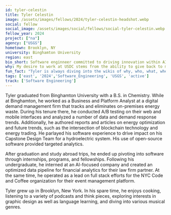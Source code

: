 ```yaml
---
id: tyler-celestin
title: Tyler Celestin
image: /assets/images/fellows/2024/tyler-celestin-headshot.webp
social: fellow
social_image: /assets/images/social/fellows/social-tyler-celestin.webp
fellow_year: 2024
project: ["na"]
agency: ["USGS"]
hometown: Brooklyn, NY
university: Binghamton University
region: east
bio_short: Software enginneer committed to driving innovation within AI and giving back to the community
why: My desire to work at USDC stems from the ability to give back to my country. Currently, software in combination with AI presents an unparalleled opportunity to drive innovation. I would cherish the opportunity to be a part of America's unrelenting push into making its frameworks faster and unburdened by archaic processes.
fun_fact: "Tyler is always diving into the wikis of why, who, what, when. The evolution of societies and civilizations from naught to modern day is forever fascinating."
tags: ['east', '2024','Software_Engineering', 'USGS', 'active']
track: ['Software Engineering']
---
```


Tyler graduated from Binghamton University with a B.S. in Chemistry. While at Binghamton, he worked as a Business and Platform Analyst at a digital demand management firm that tracks and eliminates on-premises energy waste. During his tenure there, he conducted A/B testing on their web and mobile interfaces and analyzed a number of data and demand response trends. Additionally, he authored reports and articles on energy optimization and future trends, such as the intersection of blockchain technology and energy trading. He parlayed his software experience to drive impact on his Capstone Design Team for a hydroelectric system. His use of open-source software provided targeted analytics.

After graduation and study abroad trips, he ended up pivoting into software through internships, programs, and fellowships. Following his undergraduate, he interned at an AI-focused company and created an optimized data pipeline for financial analytics for their law firm partner. At the same time, he operated as a lead on full stack efforts for the NYC Code and Coffee organization for their event management platform. 

Tyler grew up in Brooklyn, New York. In his spare time, he enjoys cooking,  listening to a variety of podcasts and think pieces, exploring interests in graphic design as well as language learning, and diving into various musical genres.